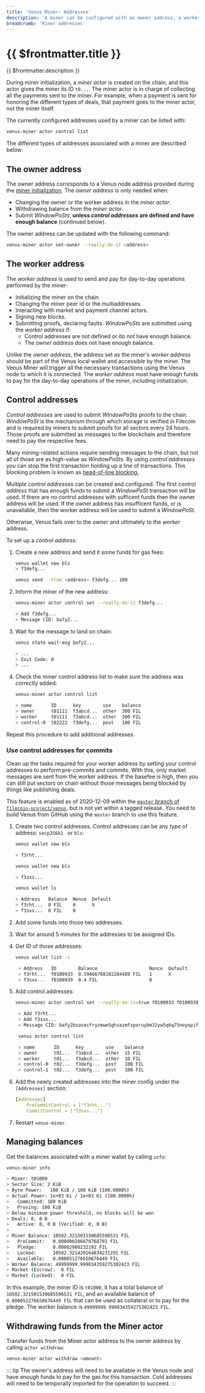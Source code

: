 ```yaml
---
title: 'Venus Miner: Addresses'
description: 'A miner can be configured with an owner address, a worker address, and additional control addresses. These allow granularity in how the funds sent and received from the miner are managed and provide additional security to the mining operation.'
breadcrumb: 'Miner addresses'
---
```


# {{ $frontmatter.title }}

{{ $frontmatter.description }}

During miner initialization, a _miner actor_ is created on the chain, and this actor gives the miner its ID `t0...`. The miner actor is in charge of collecting all the payments sent to the miner. For example, when a payment is sent for honoring the different types of deals, that payment goes to the miner actor, not the miner itself.

The currently configured addresses used by a miner can be listed with:

```sh
venus-miner actor control list
```

The different types of addresses associated with a miner are described below:

## The owner address

The owner address corresponds to a Venus node address provided during the [miner initialization](miner-setup.md). The _owner address_ is only needed when:

- Changing the owner or the worker address in the _miner actor_.
- Withdrawing balance from the _miner actor_.
- Submit _WindowPoSts_, **unless _control addresses_ are defined and have enough balance** (continued below).

The owner address can be updated with the following command:

```sh
venus-miner actor set-owner --really-do-it <address>
```


## The worker address

The _worker address_ is used to send and pay for day-to-day operations performed by the miner:

- Initializing the miner on the chain.
- Changing the miner peer id or the multiaddresses.
- Interacting with market and payment channel actors.
- Signing new blocks.
- Submitting proofs, declaring faults. _WindowPoSts_ are submitted using the _worker address_ if:
  - Control addresses are not defined or do not have enough balance.
  - The _owner address_ does not have enough balance.

Unlike the _owner address_, the address set as the miner's _worker address_ should be part of the Venus local wallet and accessible by the miner. The Venus Miner will trigger all the necessary transactions using the Venus node to which it is connected. The _worker address_ must have enough funds to pay for the day-to-day operations of the miner, including initialization.

## Control addresses

_Control addresses_ are used to submit _WindowPoSts_ proofs to the chain. _WindowPoSt_ is the mechanism through which storage is verified in Filecoin and is required by miners to submit proofs for all sectors every 24 hours. Those proofs are submitted as messages to the blockchain and therefore need to pay the respective fees.

Many mining-related actions require sending messages to the chain, but not all of those are as high-value as _WindowPoSts_. By using _control addresses_ you can stop the first transaction holding up a line of transactions. This blocking problem is known as [head-of-line blocking.](https://en.wikipedia.org/wiki/Head-of-line_blocking)

Multiple _control addresses_ can be created and configured. The first _control address_ that has enough funds to submit a _WindowPoSt_ transaction will be used. If there are no control addresses with sufficent funds then the owner address will be used. If the owner address has insufficent funds, or is unavailable, then the worker address will be used to submit a _WindowPoSt_.

Otherwise, Venus fails over to the _owner_ and ultimately to the _worker_ address.

To set up a _control address_:

1. Create a new address and send it some funds for gas fees:

   ```sh
   venus wallet new bls
   > f3defg...

   venus send --from <address> f3defg... 100
   ```

2. Inform the miner of the new address:

   ```sh
   venus-miner actor control set --really-do-it f3defg...

   > Add f3defg...
   > Message CID: bafy2...
   ```

3. Wait for the message to land on chain:

   ```sh
   venus state wait-msg bafy2...

   > ...
   > Exit Code: 0
   > ...
   ```

4. Check the miner control address list to make sure the address was correctly added:

   ```sh
   venus-miner actor control list

   > name       ID      key        use    balance
   > owner      t01111  f3abcd...  other  300 FIL
   > worker     t01111  f3abcd...  other  300 FIL
   > control-0  t02222  f3defg...  post   100 FIL
   ```

Repeat this procedure to add additional addresses.

### Use control addresses for commits

Clean up the tasks required for your worker address by setting your control addresses to perform pre-commits and commits. With this, only market messages are sent from the worker address. If the basefee is high, then you can still put sectors on chain without those messages being blocked by things like publishing deals.

This feature is enabled as of 2020-12-09 within the [`master` branch of `filecoin-project/venus`](https://github.com/filecoin-project/venus/), but is not yet within a tagged release. You need to build Venus from GitHub using the `master` branch to use this feature.

1. Create two control addresses. Control addresses can be any _type_ of address: `secp256k1 ` or `bls`:

   ```bash
   venus wallet new bls

   > f3rht...

   venus wallet new bls

   > f3sxs...

   venus wallet ls

   > Address   Balance  Nonce  Default
   > f3rht...  0 FIL    0      X
   > f3sxs...  0 FIL    0
   ```

2. Add some funds into those two addresses.
3. Wait for around 5 minutes for the addresses to be assigned IDs.
4. Get ID of those addresses:

   ```bash
   venus wallet list -i

    > Address   ID        Balance                   Nonce  Default
    > f3rht...  f0100933  0.59466768102284489 FIL   1      X
    > f3sxs...  f0100939  0.4 FIL                   0
   ```

5. Add control addresses:

   ```bash
   venus-miner actor control set --really-do-it=true f0100933 f0100939

    > Add f3rht...
    > Add f3sxs...
    > Message CID: bafy2bzacecfryzmwe5ghsazmfzporuybm32yw5q6q75neyopifps3c3gll6aq

    venus actor control list

    > name       ID      key        use    balance
    > owner      t01...  f3abcd...  other  15 FIL
    > worker     t01...  f3abcd...  other  10 FIL
    > control-0  t02...  f3defg...  post   100 FIL
    > control-1  t02...  f3defg...  post   100 FIL
   ```

6. Add the newly created addresses into the miner config under the `[Addresses]` section:

   ```yaml
   [Addresses]
       PreCommitControl = ["f3rht..."]
       CommitControl = ["f3sxs..."]
   ```

7. Restart `venus-miner`.

## Managing balances

Get the balances associated with a miner wallet by calling `info`:

```bash
venus-miner info

> Miner: t01000
> Sector Size: 2 KiB
> Byte Power:   100 KiB / 100 KiB (100.0000%)
> Actual Power: 1e+03 Ki / 1e+03 Ki (100.0000%)
>   Committed: 100 KiB
>   Proving: 100 KiB
> Below minimum power threshold, no blocks will be won
> Deals: 0, 0 B
>   Active: 0, 0 B (Verified: 0, 0 B)
>
> Miner Balance: 10582.321501530685596531 FIL
>   PreCommit:   0.000000286878768791 FIL
>   Pledge:      0.00002980232192 FIL
>   Locked:      10582.321420164834231291 FIL
>   Available:   0.000051276650676449 FIL
> Worker Balance: 49999999.999834359275302423 FIL
> Market (Escrow):  0 FIL
> Market (Locked):  0 FIL
```

In this example, the miner ID is `t01000`, it has a total balance of `10582.321501530685596531 FIL`, and an available balance of `0.000051276650676449 FIL` that can be used as collateral or to pay for the pledge. The worker balance is `49999999.999834359275302423 FIL`.

## Withdrawing funds from the Miner actor

Transfer funds from the Miner actor address to the owner address by calling `actor withdraw`:

```bash
venus-miner actor withdraw <amount>
```

::: tip
The owner's address will need to be available in the Venus node and have enough funds to pay for the gas for this transaction. Cold addresses will need to be temporally imported for the operation to succeed.
:::
